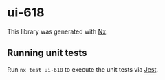 # ui-618

This library was generated with [Nx](https://nx.dev).

## Running unit tests

Run `nx test ui-618` to execute the unit tests via [Jest](https://jestjs.io).

